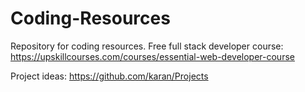 # Coding-Resources
Repository for coding resources.
Free full stack developer course: https://upskillcourses.com/courses/essential-web-developer-course

Project ideas:
https://github.com/karan/Projects
